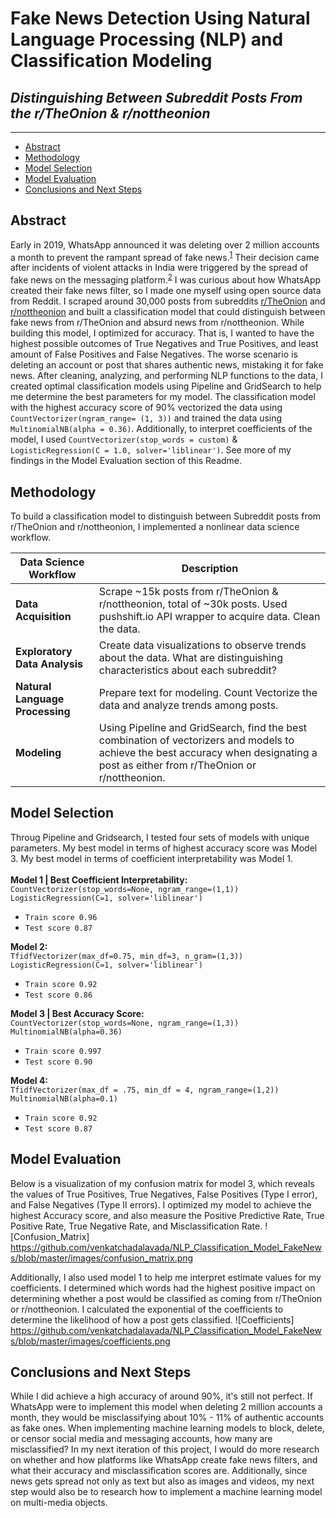 # Fake News Detection Using Natural Language Processing (NLP) and Classification Modeling
## *Distinguishing Between Subreddit Posts From the r/TheOnion & r/nottheonion*
--------
 - [Abstract](#Abstract)
 - [Methodology](#Methodology)
 - [Model Selection](#Model-Selection)
 - [Model Evaluation](#Model-Evaluation)
 - [Conclusions and Next Steps](#Conclusions-and-Next-Steps)
 
## Abstract
Early in 2019, WhatsApp announced it was deleting over 2 million accounts a month to prevent the rampant spread of fake news.<sup>[1](https://www.theguardian.com/technology/2019/feb/06/whatsapp-deleting-two-million-accounts-per-month-to-stop-fake-news)</sup> Their decision came after incidents of violent attacks in India were triggered by the spread of fake news on the messaging platform.<sup>[2](https://wired.com/story/how-whatsapp-fuels-fake-news-and-violence-in-india/)</sup> I was curious about how WhatsApp created their fake news filter, so I made one myself using open source data from Reddit. I scraped around 30,000 posts from subreddits [r/TheOnion](https://www.reddit.com/r/TheOnion/) and [r/nottheonion](https://www.reddit.com/r/nottheonion/) and built a classification model that could distinguish between fake news from r/TheOnion and absurd news from r/nottheonion. While building this model, I optimized for accuracy. That is, I wanted to have the highest possible outcomes of True Negatives and True Positives, and least amount of False Positives and False Negatives. The worse scenario is deleting an account or post that shares authentic news, mistaking it for fake news. After cleaning, analyzing, and performing NLP functions to the data, I created optimal classification models using Pipeline and GridSearch to help me determine the best parameters for my model. The classification model with the highest accuracy score of 90% vectorized the data using `CountVectorizer(ngram_range= (1, 3))` and trained the data using `MultinomialNB(alpha = 0.36)`. Additionally, to interpret coefficients of the model, I used `CountVectorizer(stop_words = custom)` & `LogisticRegression(C = 1.0, solver='liblinear')`. See more of my findings in the Model Evaluation section of this Readme.   

## Methodology
To build a classification model to distinguish between Subreddit posts from r/TheOnion and r/nottheonion, I implemented a nonlinear data science workflow.<br>

| Data Science Workflow       | Description                                                                                                                                                                         |
|-----------------------------|-------------------------------------------------------------------------------------------------------------------------------------------------------------------------------------|
| **Data Acquisition**            | Scrape ~15k posts from r/TheOnion & r/nottheonion, total of ~30k posts. Used pushshift.io API wrapper to acquire data. Clean the data.                                              |
| **Exploratory Data Analysis**   | Create data visualizations to observe trends about the data. What are distinguishing characteristics about each subreddit?                                                          |
| **Natural Language Processing** | Prepare text for modeling. Count Vectorize the data and analyze trends among posts.                                                                                                 |
| **Modeling**                    | Using Pipeline and GridSearch, find the best combination of vectorizers and models to achieve the best accuracy when designating a post as either from r/TheOnion or r/nottheonion. |

## Model Selection
Throug Pipeline and Gridsearch, I tested four sets of models with unique parameters. My best model in terms of highest accuracy score was Model 3. My best model in terms of coefficient interpretability was Model 1. 
<br>
<br>
**Model 1 | Best Coefficient Interpretability:**
<br>
`CountVectorizer(stop_words=None, ngram_range=(1,1))`
<br>
`LogisticRegression(C=1, solver='liblinear')`
 - `Train score 0.96`
 - `Test score 0.87`

**Model 2:**
<br>
`TfidfVectorizer(max_df=0.75, min_df=3, n_gram=(1,3))`
<br>
`LogisticRegression(C=1, solver='liblinear')`
 - `Train score 0.92`
 - `Test score 0.86`
 
**Model 3 | Best Accuracy Score:**
<br>
`CountVectorizer(stop_words=None, ngram_range=(1,3))`
<br>
`MultinomialNB(alpha=0.36)`
 - `Train score 0.997`
 - `Test score 0.90`
 
**Model 4:**
<br>
`TfidfVectorizer(max_df = .75, min_df = 4, ngram_range=(1,2))`
<br>
`MultinomialNB(alpha=0.1)`
 - `Train score 0.92`
 - `Test score 0.87`
 
## Model Evaluation
Below is a visualization of my confusion matrix for model 3, which reveals the values of True Positives, True Negatives, False Positives (Type I error), and False Negatives (Type II errors). I optimized my model to achieve the highest Accuracy score, and also measure the Positive Predictive Rate, True Positive Rate, True Negative Rate, and Misclassification Rate. 
![Confusion_Matrix]
https://github.com/venkatchadalavada/NLP_Classification_Model_FakeNews/blob/master/images/confusion_matrix.png

Additionally, I also used model 1 to help me interpret estimate values for my coefficients. I determined which words had the highest positive impact on determining whether a post would be classified as coming from r/TheOnion or r/nottheonion. I calculated the exponential of the coefficients to determine the likelihood of how a post gets classified. 
![Coefficients]
https://github.com/venkatchadalavada/NLP_Classification_Model_FakeNews/blob/master/images/coefficients.png

## Conclusions and Next Steps
While I did achieve a high accuracy of around 90%, it's still not perfect. If WhatsApp were to implement this model when deleting 2 million accounts a month, they would be misclassifying about 10% - 11% of authentic accounts as fake ones. When implementing machine learning models to block, delete, or censor social media and messaging accounts, how many are misclassified? In my next iteration of this project, I would do more research on whether and how platforms like WhatsApp create fake news filters, and what their accuracy and misclassification scores are. Additionally, since news gets spread not only as text but also as images and videos, my next step would also be to research how to implement a machine learning model on multi-media objects. 
 
